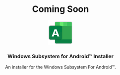 <h1 align="center">Coming Soon</h1>
<p align="center">
  <a href="https://github.com/skirky3605/WSA_Installer">
	<img src="images/ICON.png" alt="Logo" width="80" height="80">
  </a>

  <h3 align="center">Windows Subsystem for Android™ Installer</h3>

  <p align="center">
	An installer for the Windows Subsystem For Android™.
  </p>
</p>
